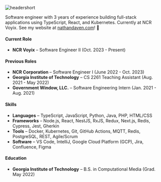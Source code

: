 ![headershort](https://github.com/user-attachments/assets/03bf81d5-a048-4a11-9d40-0f2da5abc6ff)

Software engineer with 3 years of experience building full-stack applications using TypeScript, React, and
Kubernetes. Currently at NCR Voyix. See my website at [nathandaven.com](https://nathandaven.com)! 🤞

#### Current Role
- **NCR Voyix** – Software Engineer II (Oct. 2023 - Present)

#### Previous Roles
- **NCR Corporation** – Software Engineer I (June 2022 - Oct. 2023)
- **Georgia Institute of Technology** – CS 2261 Teaching Assistant (Aug. 2021 - May 2022)
- **Government Window, LLC.** – Software Engineering Intern (Jan. 2021 - Aug. 2021)

#### Skills
- **Languages** – TypeScript, JavaScript, Python, Java, PHP, HTML/CSS
- **Frameworks** – Node.js, React, NestJS, RxJS, Redux, Next.js, Redis, Cypress, Jest, Gherkin
- **Tools** – Docker, Kubernetes, Git, GitHub Actions, MQTT, Redis, PostgreSQL, REST, Agile/Scrum
- **Software** – VS Code, IntelliJ, Google Cloud Platform (GCP), Jira, Confluence, Figma

#### Education
- **Georgia Institute of Technology** – B.S. in Computational Media (Grad. May 2022)

